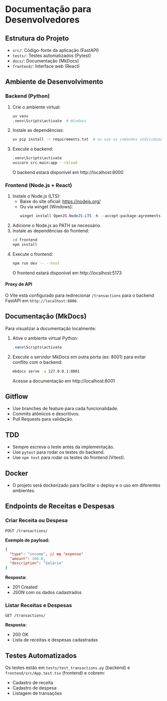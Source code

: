 # Documentação para Desenvolvedores

## Estrutura do Projeto

- `src/`: Código-fonte da aplicação (FastAPI)
- `tests/`: Testes automatizados (Pytest)
- `docs/`: Documentação (MkDocs)
- `frontend/`: Interface web (React)

## Ambiente de Desenvolvimento

### Backend (Python)
1. Crie o ambiente virtual:
   ```sh
   uv venv
   .venv\Scripts\activate  # Windows
   ```
2. Instale as dependências:
   ```sh
   uv pip install -r requirements.txt  # ou use os comandos individuais
   ```
3. Execute o backend:
   ```sh
   .venv\Scripts\activate
   uvicorn src.main:app --reload
   ```
   O backend estará disponível em http://localhost:8000

### Frontend (Node.js + React)
1. Instale o Node.js (LTS):
   - Baixe do site oficial: https://nodejs.org/
   - Ou via winget (Windows):
     ```powershell
     winget install OpenJS.NodeJS.LTS -h --accept-package-agreements --accept-source-agreements
     ```
2. Adicione o Node.js ao PATH se necessário.
3. Instale as dependências do frontend:
   ```sh
   cd frontend
   npm install
   ```
4. Execute o frontend:
   ```sh
   npm run dev -- --host
   ```
   O frontend estará disponível em http://localhost:5173

#### Proxy de API
O Vite está configurado para redirecionar `/transactions` para o backend FastAPI em `http://localhost:8000`.

## Documentação (MkDocs)

Para visualizar a documentação localmente:

1. Ative o ambiente virtual Python:
   ```powershell
   .venv\Scripts\activate
   ```
2. Execute o servidor MkDocs em outra porta (ex: 8001) para evitar conflito com o backend:
   ```sh
   mkdocs serve -a 127.0.0.1:8001
   ```
   Acesse a documentação em http://localhost:8001

## Gitflow

- Use branches de feature para cada funcionalidade.
- Commits atômicos e descritivos.
- Pull Requests para validação.

## TDD

- Sempre escreva o teste antes da implementação.
- Use `pytest` para rodar os testes do backend.
- Use `npm test` para rodar os testes do frontend (Vitest).

## Docker

- O projeto será dockerizado para facilitar o deploy e o uso em diferentes ambientes.

## Endpoints de Receitas e Despesas

### Criar Receita ou Despesa

`POST /transactions/`

**Exemplo de payload:**
```json
{
  "type": "income", // ou "expense"
  "amount": 100.0,
  "description": "Salário"
}
```

**Resposta:**
- 201 Created
- JSON com os dados cadastrados

### Listar Receitas e Despesas

`GET /transactions/`

**Resposta:**
- 200 OK
- Lista de receitas e despesas cadastradas

## Testes Automatizados

Os testes estão em `tests/test_transactions.py` (backend) e `frontend/src/App.test.tsx` (frontend) e cobrem:
- Cadastro de receita
- Cadastro de despesa
- Listagem de transações 